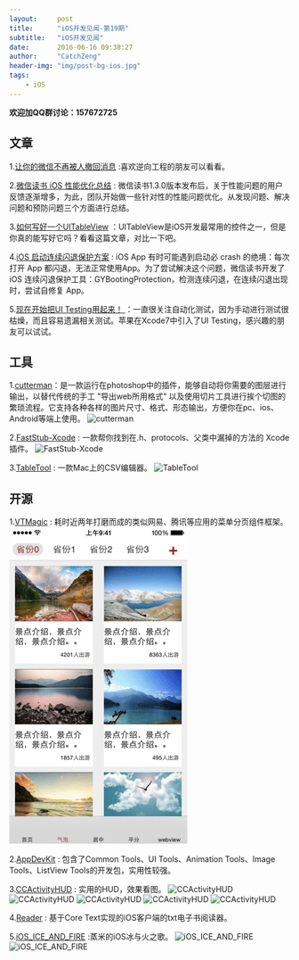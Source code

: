 ```yaml
---
layout:     post
title:      "iOS开发见闻-第19期"
subtitle:   "iOS开发见闻"
date:       2016-06-16 09:38:27 
author:     "CatchZeng"
header-img: "img/post-bg-ios.jpg"
tags:
    - iOS
---
```

<span id="busuanzi_container_page_pv"></span>

**欢迎加QQ群讨论：157672725**

## 文章

1.[让你的微信不再被人撤回消息](http://yulingtianxia.com/blog/2016/05/06/Let-your-WeChat-for-Mac-never-revoke-messages/) :喜欢逆向工程的朋友可以看看。

2.[微信读书 iOS 性能优化总结](http://mp.weixin.qq.com/s?__biz=MzA4MjI0NjczNQ==&mid=2652365092&idx=1&sn=8bdff963ec4e7e7a5bbcf469103ce1ea&scene=0#wechat_redirect) : 微信读书1.3.0版本发布后，关于性能问题的用户反馈逐渐增多，为此，团队开始做一些针对性的性能问题优化。从发现问题、解决问题和预防问题三个方面进行总结。

3.[如何写好一个UITableView](http://mp.weixin.qq.com/s?__biz=MzAxMzE2Mjc2Ng==&mid=2652154848&idx=1&sn=9ae12d0e7c653ac87d70b4e0e24f570c&scene=0#wechat_redirect) ：UITableView是iOS开发最常用的控件之一，但是你真的能写好它吗？看看这篇文章，对比一下吧。

4.[iOS 启动连续闪退保护方案](http://mp.weixin.qq.com/s?__biz=MjM5NTIyNTUyMQ==&mid=2709544874&idx=1&sn=0fae5a4b66d1a8d8a66ed38c128e26c6&scene=0#wechat_redirect) :  iOS App 有时可能遇到启动必 crash 的绝境：每次打开 App 都闪退，无法正常使用App。为了尝试解决这个问题，微信读书开发了 iOS 连续闪退保护工具：GYBootingProtection，检测连续闪退，在连续闪退出现时，尝试自修复 App。

5.[现在开始把UI Testing用起来！ ](http://www.jianshu.com/p/31367c97c67d) ：一直很关注自动化测试，因为手动进行测试很枯燥，而且容易遗漏相关测试。苹果在Xcode7中引入了UI Testing，感兴趣的朋友可以试试。


## 工具
1.[cutterman](http://www.cutterman.cn/v2/cutterman)：是一款运行在photoshop中的插件，能够自动将你需要的图层进行输出，以替代传统的手工 "导出web所用格式" 以及使用切片工具进行挨个切图的繁琐流程。它支持各种各样的图片尺寸、格式、形态输出，方便你在pc、ios、Android等端上使用。
![cutterman](http://www.cutterman.cn/images/v2/cutterman/desktop.png)

2.[FastStub-Xcode](https://github.com/music4kid/FastStub-Xcode) : 一款帮你找到在.h、protocols、父类中漏掉的方法的 Xcode 插件。
![FastStub-Xcode](https://camo2.githubusercontent.com/29d976d6d5991902d307b5afafa82dd8a7525eb9/687474703a2f2f6d727065616b2e636e2f696d616765732f66735f6865616465722e676966)

3.[TableTool](https://github.com/jakob/TableTool) : 一款Mac上的CSV编辑器。
![TableTool](https://github.com/jakob/TableTool/raw/master/Artwork/Screenshots/2016-06-08%20Tabletool%201.1%20Customers.jpg)

## 开源
1.[VTMagic](https://github.com/tianzhuo112/VTMagic) : 耗时近两年打磨而成的类似网易、腾讯等应用的菜单分页组件框架。
![VTMagic](/img/in-post/post-19/19-1.gif)

2.[AppDevKit](https://github.com/yahoo/AppDevKit) : 包含了Common Tools、UI Tools、Animation Tools、Image Tools、ListView Tools的开发包，实用性较强。

3.[CCActivityHUD](https://github.com/Cokile/CCActivityHUD) : 实用的HUD，效果看图。
![CCActivityHUD](https://github.com/Cokile/CCActivityHUD/raw/master/Captures/capture1.gif)
![CCActivityHUD](https://github.com/Cokile/CCActivityHUD/raw/master/Captures/capture2.gif)
![CCActivityHUD](https://github.com/Cokile/CCActivityHUD/raw/master/Captures/capture3.gif)
![CCActivityHUD](https://github.com/Cokile/CCActivityHUD/raw/master/Captures/capture4.gif)
![CCActivityHUD](https://github.com/Cokile/CCActivityHUD/raw/master/Captures/capture5.gif)

4.[Reader](https://github.com/GGGHub/Reader) : 基于Core Text实现的iOS客户端的txt电子书阅读器。

5.[iOS_ICE_AND_FIRE](https://github.com/zhengmin1989/iOS_ICE_AND_FIRE) :蒸米的iOS冰与火之歌。
![iOS_ICE_AND_FIRE](http://static.wooyun.org//drops/20160612/2016061208231268844131.jpeg)
![iOS_ICE_AND_FIRE](http://static.wooyun.org//drops/20160612/2016061208231533246145.png)
